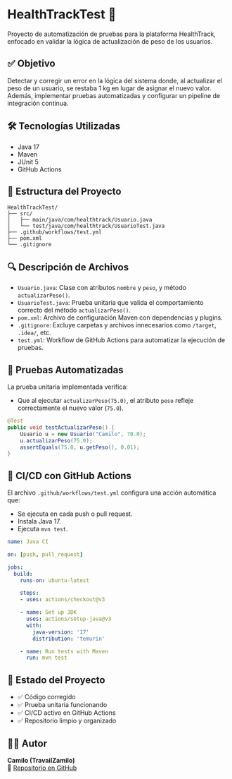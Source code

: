 # HealthTrackTest 🧪

Proyecto de automatización de pruebas para la plataforma HealthTrack, enfocado en validar la lógica de actualización de peso de los usuarios.

## ✅ Objetivo

Detectar y corregir un error en la lógica del sistema donde, al actualizar el peso de un usuario, se restaba 1 kg en lugar de asignar el nuevo valor. Además, implementar pruebas automatizadas y configurar un pipeline de integración continua.

## 🛠 Tecnologías Utilizadas

- Java 17
- Maven
- JUnit 5
- GitHub Actions

## 📁 Estructura del Proyecto

```
HealthTrackTest/
├── src/
│   ├── main/java/com/healthtrack/Usuario.java
│   └── test/java/com/healthtrack/UsuarioTest.java
├── .github/workflows/test.yml
├── pom.xml
└── .gitignore
```

## 🔍 Descripción de Archivos

- `Usuario.java`: Clase con atributos `nombre` y `peso`, y método `actualizarPeso()`.
- `UsuarioTest.java`: Prueba unitaria que valida el comportamiento correcto del método `actualizarPeso()`.
- `pom.xml`: Archivo de configuración Maven con dependencias y plugins.
- `.gitignore`: Excluye carpetas y archivos innecesarios como `/target`, `.idea/`, etc.
- `test.yml`: Workflow de GitHub Actions para automatizar la ejecución de pruebas.

## 🧪 Pruebas Automatizadas

La prueba unitaria implementada verifica:

- Que al ejecutar `actualizarPeso(75.0)`, el atributo `peso` refleje correctamente el nuevo valor (`75.0`).

```java
@Test
public void testActualizarPeso() {
    Usuario u = new Usuario("Camilo", 70.0);
    u.actualizarPeso(75.0);
    assertEquals(75.0, u.getPeso(), 0.01);
}
```

## 🔁 CI/CD con GitHub Actions

El archivo `.github/workflows/test.yml` configura una acción automática que:

- Se ejecuta en cada push o pull request.
- Instala Java 17.
- Ejecuta `mvn test`.

```yaml
name: Java CI

on: [push, pull_request]

jobs:
  build:
    runs-on: ubuntu-latest

    steps:
    - uses: actions/checkout@v3

    - name: Set up JDK
      uses: actions/setup-java@v3
      with:
        java-version: '17'
        distribution: 'temurin'

    - name: Run tests with Maven
      run: mvn test
```

## 📌 Estado del Proyecto

- ✅ Código corregido
- ✅ Prueba unitaria funcionando
- ✅ CI/CD activo en GitHub Actions
- ✅ Repositorio limpio y organizado

## 👨‍💻 Autor

**Camilo (TravailZamilo)**  
📎 [Repositorio en GitHub](https://github.com/TravailZamilo/healthtrack-testing)
